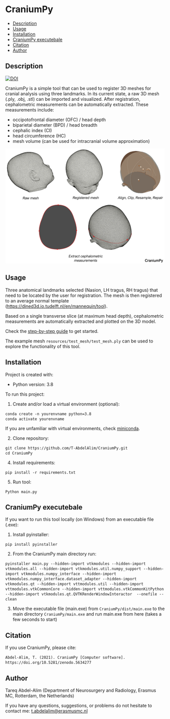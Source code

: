 # CraniumPy


  * [Description](#description)
  * [Usage](#usage)
  * [Installation](#installation)
  * [CraniumPy executebale](#craniumpy-executebale)
  * [Citation](#citation)
  * [Author](#author)


## Description
[![DOI](https://zenodo.org/badge/DOI/10.5281/zenodo.5634277.svg)](https://doi.org/10.5281/zenodo.5634277)

CraniumPy is a simple tool that can be used to register 3D meshes for cranial analysis using three landmarks. In its current state, a raw 3D mesh (.ply, .obj, .stl) can be imported and visualized. After registration, cephalometric measurements can be automatically extracted. These measurements include:
- occipotofrontal diameter (OFC) / head depth
- biparietal diameter (BPD) / head breadth
- cephalic index (CI) 
- head circumference (HC) 
- mesh volume (can be used for intracranial volume approximation) 

![Reconstruction](resources/CraniumPy_info.png)

## Usage
Three anatomical landmarks  selected (Nasion, LH tragus, RH tragus) that need to be located by the user for registration. The mesh is then registered to an average normal template (https://dined3d.io.tudelft.nl/en/mannequin/tool). 

Based on a single transverse slice (at maximum head depth), cephalometric measurements are automatically extracted and plotted on the 3D model. 

Check the [step-by-step guide](/resources/documentation.pdf) to get started.

The example mesh ```resources/test_mesh/test_mesh.ply``` can be used to explore the functionality of this tool. 

## Installation
Project is created with:
* Python version: 3.8

To run this project:
1. Create and/or load a virtual environment (optional):

```
conda create -n yourenvname python=3.8
conda activate yourenvname
```
If you are unfamiliar with virtual environments, check [miniconda](https://docs.conda.io/en/latest/miniconda.html).

2. Clone repository:
```
git clone https://github.com/T-AbdelAlim/CraniumPy.git
cd CraniumPy
```
4. Install requirements:
```
pip install -r requirements.txt
```

5. Run tool:
```
Python main.py
```

## CraniumPy executebale
If you want to run this tool locally (on Windows) from an executable file (.exe):

1. Install pyinstaller:
```
pip install pyinstaller
```

2. From the CraniumPy main directory run:
```
pyinstaller main.py --hidden-import vtkmodules --hidden-import vtkmodules.all --hidden-import vtkmodules.util.numpy_support --hidden-import vtkmodules.numpy_interface --hidden-import vtkmodules.numpy_interface.dataset_adapter --hidden-import vtkmodules.qt --hidden-import vttmodules.util --hidden-import vttmodules.vtkCommonCore --hidden-import vttmodules.vtkCommonKitPython --hidden-import vtkmodules.qt.QVTKRenderWindowInteractor  --onefile --clean
```

3. Move the executable file (main.exe) from ```CraniumPy/dist/main.exe``` to the main directory ```CraniumPy/main.exe``` and run main.exe from here (takes a few seconds to start)


## Citation
If you use CraniumPy, please cite:

```
Abdel-Alim, T. (2021). CraniumPy [Computer software]. https://doi.org/10.5281/zenodo.5634277
```


## Author
Tareq Abdel-Alim (Department of Neurosurgery and Radiology, Erasmus MC, Rotterdam, the Netherlands)

If you have any questions, suggestions, or problems do not hesitate to contact me:
t.abdelalim@erasmusmc.nl

